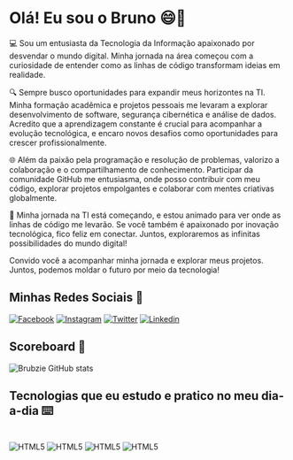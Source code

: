 # Olá! Eu sou o Bruno 😄👋

💻 Sou um entusiasta da Tecnologia da Informação apaixonado por desvendar o mundo digital. Minha jornada na área começou com a curiosidade de entender como as linhas de código transformam ideias em realidade.

🔍 Sempre busco oportunidades para expandir meus horizontes na TI. Minha formação acadêmica e projetos pessoais me levaram a explorar desenvolvimento de software, segurança cibernética e análise de dados. Acredito que a aprendizagem constante é crucial para acompanhar a evolução tecnológica, e encaro novos desafios como oportunidades para crescer profissionalmente.

🌐 Além da paixão pela programação e resolução de problemas, valorizo a colaboração e o compartilhamento de conhecimento. Participar da comunidade GitHub me entusiasma, onde posso contribuir com meu código, explorar projetos empolgantes e colaborar com mentes criativas globalmente.

🚀 Minha jornada na TI está começando, e estou animado para ver onde as linhas de código me levarão. Se você também é apaixonado por inovação tecnológica, fico feliz em conectar. Juntos, exploraremos as infinitas possibilidades do mundo digital!

Convido você a acompanhar minha jornada e explorar meus projetos. Juntos, podemos moldar o futuro por meio da tecnologia!

## Minhas Redes Sociais 📱
[![Facebook](https://img.shields.io/badge/Facebook-1877F2?style=for-the-badge&logo=facebook&logoColor=white)](https://www.facebook.com/profile.php?id=100006683113008) [![Instagram](https://img.shields.io/badge/Instagram-E4405F?style=for-the-badge&logo=instagram&logoColor=white)](https://www.instagram.com/bruno_alves003/) [![Twitter](https://img.shields.io/badge/Twitter-1DA1F2?style=for-the-badge&logo=twitter&logoColor=white)](https://twitter.com/Bruuun1n) [![Linkedin](https://img.shields.io/badge/LinkedIn-0077B5?style=for-the-badge&logo=linkedin&logoColor=white)](https://www.linkedin.com/in/bruno-alves-81030a253/)

## Scoreboard 💯
![Brubzie GitHub stats](https://github-readme-stats.vercel.app/api?username=Brubzie&show_icons=true&theme=dracula)

## Tecnologias que eu estudo e pratico no meu dia-a-dia ⌨️

<div style="display: inline_block"><br clear="all">
 <img align="center" alt="HTML5" src="https://img.shields.io/badge/HTML5-E34F26?style=for-the-badge&logo=html5&logoColor=white" />
 <img align="center" alt="HTML5" src="https://img.shields.io/badge/CSS3-1572B6?style=for-the-badge&logo=css3&logoColor=white" />
 <img align="center" alt="HTML5" src="https://img.shields.io/badge/JavaScript-F7DF1E?style=for-the-badge&logo=javascript&logoColor=black" />
 <img align="center" alt="HTML5" src="https://img.shields.io/badge/C%2B%2B-00599C?style=for-the-badge&logo=c%2B%2B&logoColor=white" />
</div>

